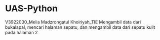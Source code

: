 # UAS-Python
V3922030_Melia Madzrongatul Khoiriyah_TIE
Mengambil data dari bukalapal, mencari halaman sepatu, dan mengambil data dari sepatu kulit pada halaman 2
